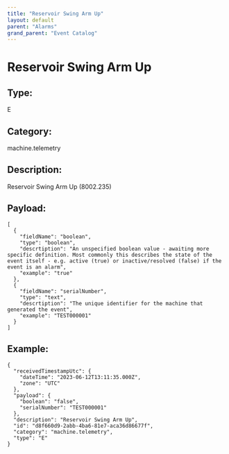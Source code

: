 ```yaml
---
title: "Reservoir Swing Arm Up"
layout: default
parent: "Alarms"
grand_parent: "Event Catalog"
---
```


# Reservoir Swing Arm Up

## Type:

E

## Category:

machine.telemetry

## Description: 

Reservoir Swing Arm Up (8002.235)

## Payload:

```
[
  {
    "fieldName": "boolean",
    "type": "boolean",
    "descrtiption": "An unspecified boolean value - awaiting more specific definition. Most commonly this describes the state of the event itself - e.g. active (true) or inactive/resolved (false) if the event is an alarm",
    "example": "true"
  },
  {
    "fieldName": "serialNumber",
    "type": "text",
    "descrtiption": "The unique identifier for the machine that generated the event",
    "example": "TEST000001"
  }
]
```

## Example:

```
{
  "receivedTimestampUtc": {
    "dateTime": "2023-06-12T13:11:35.000Z",
    "zone": "UTC"
  },
  "payload": {
    "boolean": "false",
    "serialNumber": "TEST000001"
  },
  "description": "Reservoir Swing Arm Up",
  "id": "d8f660d9-2abb-4ba6-81e7-aca36d86677f",
  "category": "machine.telemetry",
  "type": "E"
}
```
